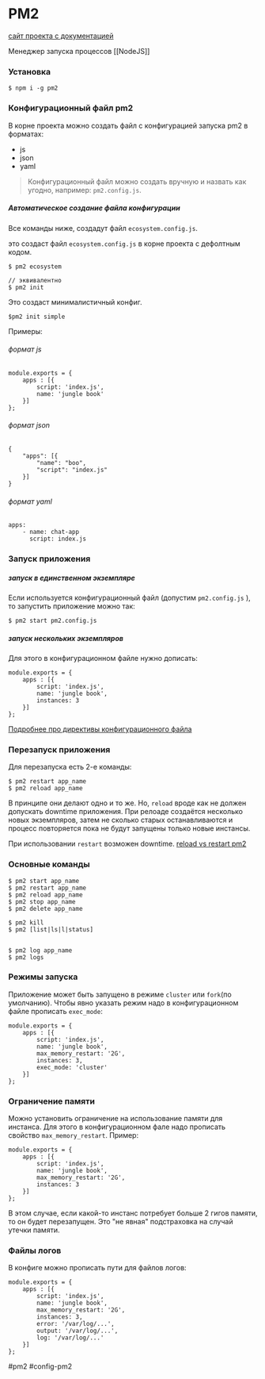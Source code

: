 # PM2
[сайт проекта с документацией](https://pm2.keymetrics.io)

 Менеджер запуска процессов [[NodeJS]]
 
### Установка
```
$ npm i -g pm2
```
### Конфигурационный файл pm2
В корне проекта можно создать файл с конфигурацией запуска pm2 в форматах:
- js
- json
- yaml

>Конфигурационный файл можно создать вручную и назвать как угодно, например: `pm2.config.js`.

##### Автоматическое создание файла конфигурации
Все команды ниже, создадут файл `ecosystem.config.js`.

это создаст файл `ecosystem.config.js` в корне проекта с дефолтным кодом.
```
$ pm2 ecosystem

// эквивалентно
$ pm2 init
```

Это создаст минималистичный конфиг.
```
$pm2 init simple
```


Примеры:
###### формат js
```
module.exports = {
	apps : [{
		script: 'index.js',
		name: 'jungle book'
	}]
};
```

###### формат json
```
{
	"apps": [{
		"name": "boo",
		"script": "index.js"
	}]
}
```
###### формат yaml
```
apps:
	- name: chat-app
	  script: index.js
```

### Запуск приложения
##### запуск в единственном экземпляре
Если используется конфигурационный файл (допустим  `pm2.config.js` ), то запустить приложение можно так:
```
$ pm2 start pm2.config.js
```

##### запуск нескольких экземпляров
Для этого в конфигурационном файле нужно дописать:

```
module.exports = {
	apps : [{
		script: 'index.js',
		name: 'jungle book',
		instances: 3
	}]
};
```
[Подробнее про директивы конфигурационного файла](https://pm2.keymetrics.io/docs/usage/application-declaration/)

### Перезапуск приложения
 Для перезапуска есть 2-е команды:

```
$ pm2 restart app_name
$ pm2 reload app_name
```

 В принципе они делают одно и то же. Но, `reload` вроде как не должен допускать downtime приложения. При релоаде создаётся несколько новых экземпляров, затем не сколько старых останавливаются и процесс повторяется пока не будут запущены только новые инстансы.
 
 При использовании `restart` возможен downtime.
[reload vs restart pm2](https://pm2.keymetrics.io/docs/usage/cluster-mode/#reload)

### Основные команды
```
$ pm2 start app_name
$ pm2 restart app_name
$ pm2 reload app_name
$ pm2 stop app_name
$ pm2 delete app_name

$ pm2 kill
$ pm2 [list|ls|l|status]


$ pm2 log app_name
$ pm2 logs
```

### Режимы запуска
Приложение может быть запущено в режиме `cluster` или `fork`(по умолчанию).
Чтобы явно указать режим надо в конфигурационном файле прописать `exec_mode`:
```
module.exports = {
	apps : [{
		script: 'index.js',
		name: 'jungle book',
		max_memory_restart: '2G',
		instances: 3,
		exec_mode: 'cluster'
	}]
};
```

### Ограничение памяти
Можно установить ограничение на использование памяти для инстанса. Для этого в конфигурационном фале надо прописать  свойство `max_memory_restart`.
Пример:
```
module.exports = {
	apps : [{
		script: 'index.js',
		name: 'jungle book',
		max_memory_restart: '2G',
		instances: 3
	}]
};
```
В этом случае, если какой-то инстанс потребует больше 2 гигов памяти, то он будет перезапущен. Это "не явная" подстраховка на случай утечки памяти.

### Файлы логов
В конфиге можно прописать пути для файлов логов:
```
module.exports = {
	apps : [{
		script: 'index.js',
		name: 'jungle book',
		max_memory_restart: '2G',
		instances: 3,
		error: '/var/log/...',
		output: '/var/log/...',
		log: '/var/log/...'
	}]
};

```

#pm2 #config-pm2